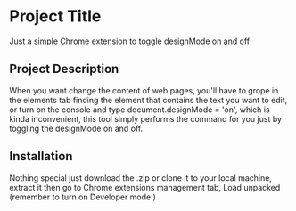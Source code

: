 # Project Title

Just a simple Chrome extension to toggle designMode on and off

## Project Description

When you want change the content of web pages, you'll have to grope in the elements tab finding the element that contains the text you want to edit, or turn on the console and type document.designMode = 'on', which is kinda inconvenient, this tool simply performs the command for you just by toggling the designMode on and off.

## Installation

Nothing special just download the .zip or clone it to your local machine, extract it then go to Chrome extensions management tab, Load unpacked (remember to turn on Developer mode )
